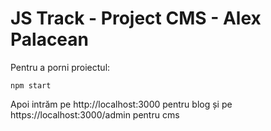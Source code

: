 # JS Track - Project CMS - Alex Palacean
Pentru a porni proiectul:
```
npm start
```

Apoi intrăm pe http://localhost:3000 pentru blog și pe https://localhost:3000/admin pentru cms